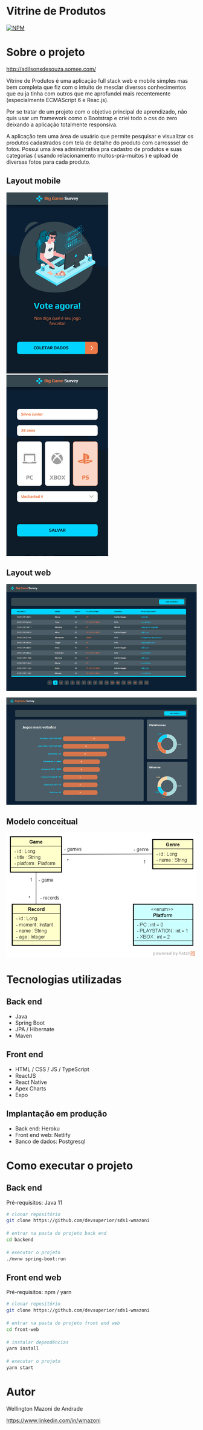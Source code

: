 # Vitrine de Produtos
[![NPM](https://img.shields.io/npm/l/react)](https://github.com/adilsonxavier/VitrineProdutos/blob/main/LICENSE) 

# Sobre o projeto

http://adilsonxdesouza.somee.com/

Vitrine de Produtos é uma aplicação full stack web e mobile simples mas bem completa que fiz com o intuito de mesclar diversos conhecimentos que eu  ja tinha com outros que me aprofundei mais recentemente (especialmente ECMAScript 6 e Reac.js).<br/>

Por se tratar de um projeto com o objetivo principal de aprendizado, não quis usar um framework como o Bootstrap e criei todo o css do zero deixando a aplicação totalmente responsiva.<br/>

A aplicação tem uma área de usuário que permite pesquisar e visualizar os produtos cadastrados com tela de detalhe do produto com carrosssel de fotos. Possui uma área administrativa pra cadastro de produtos e suas categorias ( usando relacionamento muitos-pra-muitos ) e upload de diversas fotos para cada produto.


## Layout mobile
![Mobile 1](https://github.com/acenelio/assets/raw/main/sds1/mobile1.png) ![Mobile 2](https://github.com/acenelio/assets/raw/main/sds1/mobile2.png)

## Layout web
![Web 1](https://github.com/acenelio/assets/raw/main/sds1/web1.png)

![Web 2](https://github.com/acenelio/assets/raw/main/sds1/web2.png)

## Modelo conceitual
![Modelo Conceitual](https://github.com/acenelio/assets/raw/main/sds1/modelo-conceitual.png)

# Tecnologias utilizadas
## Back end
- Java
- Spring Boot
- JPA / Hibernate
- Maven
## Front end
- HTML / CSS / JS / TypeScript
- ReactJS
- React Native
- Apex Charts
- Expo
## Implantação em produção
- Back end: Heroku
- Front end web: Netlify
- Banco de dados: Postgresql

# Como executar o projeto

## Back end
Pré-requisitos: Java 11

```bash
# clonar repositório
git clone https://github.com/devsuperior/sds1-wmazoni

# entrar na pasta do projeto back end
cd backend

# executar o projeto
./mvnw spring-boot:run
```

## Front end web
Pré-requisitos: npm / yarn

```bash
# clonar repositório
git clone https://github.com/devsuperior/sds1-wmazoni

# entrar na pasta do projeto front end web
cd front-web

# instalar dependências
yarn install

# executar o projeto
yarn start
```

# Autor

Wellington Mazoni de Andrade

https://www.linkedin.com/in/wmazoni

